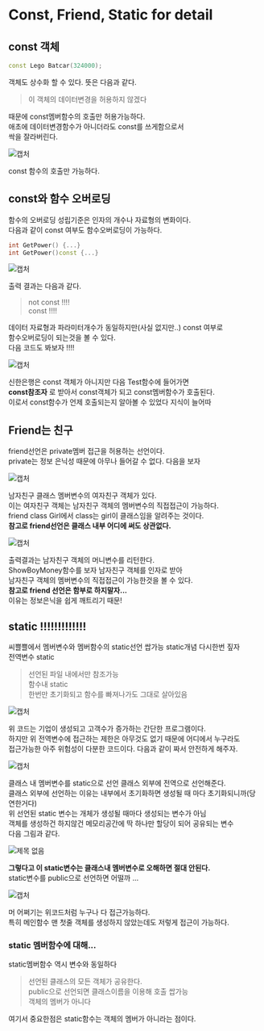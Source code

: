 # Const, Friend, Static for detail

## const 객체

```c++
const Lego Batcar(324000);
```

객체도 상수화 할 수 있다. 뜻은 다음과 같다. </br>

> 이 객체의 데이터변경을 허용하지 않겠다 </br>

때문에 const멤버함수의 호출만 허용가능하다. </br>
애초에 데이터변경함수가 아니더라도 const를 쓰게함으로서 </br>
싹을 잘라버린다. </br>

![캡처](https://user-images.githubusercontent.com/43857226/69402805-4d0b3380-0d3c-11ea-9537-c77a28b85dc1.PNG) </br>

const 함수의 호출만 가능하다. 

## const와 함수 오버로딩 

함수의 오버로딩 성립기준은 인자의 개수나 자료형의 변화이다. </br>
다음과 같이 const 여부도 함수오버로딩이 가능하다. </br>

```c++
int GetPower() {...}
int GetPower()const {...}
```

![캡처](https://user-images.githubusercontent.com/43857226/69403309-93ad5d80-0d3d-11ea-9a65-43236507908a.PNG) </br>

출력 결과는 다음과 같다.</br>

> not const !!!! </br>
const !!!! </br>

데이터 자료형과 파라미터개수가 동일하지만(사실 없지만..) const 여부로</br>
함수오버로딩이 되는것을 볼 수 있다. </br>
다음 코드도 봐보자 !!!! </br>

![캡처](https://user-images.githubusercontent.com/43857226/69403527-251ccf80-0d3e-11ea-9aa9-82d42c794ce6.PNG) </br>

신한은행은 const 객체가 아니지만 다음 Test함수에 들어가면</br>
**const참조자** 로 받아서 const객체가 되고 const멤버함수가 호출된다. </br>
이로서 const함수가 언제 호출되는지 알아볼 수 있었다 지식이 늘어따 </br>

## Friend는 친구

friend선언은 private멤버 접근을 허용하는 선언이다. </br>
private는 정보 은닉성 때문에 아무나 들어갈 수 없다. 다음을 보자 </br>

![캡처](https://user-images.githubusercontent.com/43857226/69404146-db34e900-0d3f-11ea-8f5b-491be8d6c56b.PNG) </br>

남자친구 클래스 멤버변수의 여자친구 객체가 있다. </br>
이는 여자친구 객체는 남자친구 객체의 멤버변수의 직접접근이 가능하다. </br>
friend class Girl에서 class는 girl이 클래스임을 알려주는 것이다. </br> 
**참고로 friend선언은 클래스 내부 어디에 써도 상관없다.** </br>

![캡처](https://user-images.githubusercontent.com/43857226/69404281-41ba0700-0d40-11ea-8c2d-d1bff9defbea.PNG) </br>

출력결과는 남자친구 객체의 머니변수를 리턴한다. </br>
ShowBoyMoney함수를 보자 남자친구 객체를 인자로 받아 </br>
남자친구 객체의 멤버변수의 직접접근이 가능한것을 볼 수 있다. </br>
**참고로 friend 선언은 함부로 하지말자...** </br>
이유는 정보은닉을 쉽게 깨트리기 때문! </br>

## static !!!!!!!!!!!!!

씨쁠쁠에서 멤버변수와 멤버함수의 static선언 쌉가능 static개념 다시한번 짚자</br>
전역변수 static </br>
> 선언된 파일 내에서만 참조가능 </br>
함수내 static </br>
한번만 초기화되고 함수를 빠져나가도 그대로 살아있음 </br>

![캡처](https://user-images.githubusercontent.com/43857226/69406215-e76f7500-0d44-11ea-9a8f-02cae193ca0b.PNG) </br>

위 코드는 기업이 생성되고 고객수가 증가하는 간단한 프로그램이다. </br>
하지만 위 전역변수에 접근하는 제한은 아무것도 없기 때문에 어디에서 누구라도 </br>
접근가능한 아주 위험성이 다분한 코드이다. 다음과 같이 짜서 안전하게 해주자.</br> 

![캡처](https://user-images.githubusercontent.com/43857226/69407217-5948be00-0d47-11ea-97ca-c2c4ac6d31bb.PNG) </br> 

클래스 내 멤버변수를 static으로 선언 클래스 외부에 전역으로 선언해준다. </br>
클래스 외부에 선언하는 이유는 내부에서 초기화하면 생성될 때 마다 초기화되니까(당연한거다) </br>
위 선언된 static 변수는 개체가 생성될 때마다 생성되는 변수가 아님 </br> 
객체를 생성하건 하지않건 메모리공간에 딱 하나만 할당이 되어 공유되는 변수 </br> 
다음 그림과 같다. </br> 

![제목 없음](https://user-images.githubusercontent.com/43857226/69407617-4be00380-0d48-11ea-8e6d-3caed6cd08b9.png) </br>

**그렇다고 이 static변수는 클래스내 멤버변수로 오해하면 절대 안된다.** </br>
static변수를 public으로 선언하면 어떨까 ... </br>

![캡처](https://user-images.githubusercontent.com/43857226/69408761-eccfbe00-0d4a-11ea-9e68-eea207e8011f.PNG) </br>

머 어쩌기는 위코드처럼 누구나 다 접근가능하다. </br>
특히 메인함수 맨 첫줄 객체를 생성하지 않았는데도 저렇게 접근이 가능하다. </br>

### static 멤버함수에 대해...

static멤버함수 역시 변수와 동일하다 </br>

> 선언된 클래스의 모든 객체가 공유한다. </br>
public으로 선언되면 클래스이름을 이용해 호출 쌉가능 </br>
객체의 멤버가 아니다 </br>

여기서 중요한점은 static함수는 객체의 멤버가 아니라는 점이다. </br>








